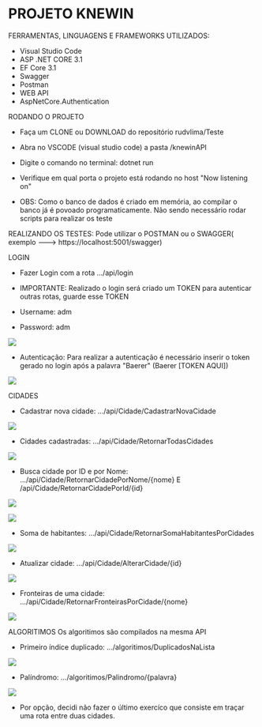 # PROJETO KNEWIN


FERRAMENTAS, LINGUAGENS E FRAMEWORKS UTILIZADOS:
- Visual Studio Code
- ASP .NET CORE 3.1
- EF Core 3.1 
- Swagger
- Postman
- WEB API
- AspNetCore.Authentication


RODANDO O PROJETO
- Faça um CLONE ou DOWNLOAD do repositório rudvlima/Teste
- Abra no VSCODE (visual studio code) a pasta /knewinAPI 
- Digite o comando no terminal: dotnet run
- Verifique em qual porta o projeto está rodando no host "Now listening on"

- OBS: Como o banco de dados é criado em memória, ao compilar o banco já é povoado programaticamente. Não sendo necessário rodar scripts para realizar os teste


REALIZANDO OS TESTES:
Pode utilizar o POSTMAN ou o SWAGGER( exemplo ---> https://localhost:5001/swagger)


LOGIN
- Fazer Login com a rota .../api/login
- IMPORTANTE: Realizado o login será criado um TOKEN para autenticar outras rotas, guarde esse TOKEN

- Username: adm
- Password: adm

<img src="/img/login.gif"></img>


- Autenticação:
Para realizar a autenticação é necessário inserir o token gerado no login após a palavra "Baerer" (Baerer [TOKEN AQUI])

<img src="/img/autorização.gif"></img>

CIDADES

- Cadastrar nova cidade: .../api/Cidade/CadastrarNovaCidade

<img src="/img/novaCidade.gif"></img>

- Cidades cadastradas: .../api/Cidade/RetornarTodasCidades

<img src="/img/todasCidades.gif"></img>

- Busca cidade por ID e por Nome: .../api/Cidade/RetornarCidadePorNome/{nome} E /api/Cidade/RetornarCidadePorId/{id}

<img src="/img/buscaCidadeID.gif"></img>

<img src="/img/buscaCidadeNome.gif"></img>

- Soma de habitantes: .../api/Cidade/RetornarSomaHabitantesPorCidades

<img src="/img/habitantes.gif"></img>

- Atualizar cidade: .../api/Cidade/AlterarCidade/{id}

<img src="/img/alterarCidade.gif"></img>

- Fronteiras de uma cidade: .../api/Cidade/RetornarFronteirasPorCidade/{nome}

<img src="/img/fronteiras.gif"></img>

ALGORITIMOS
Os algoritimos são compilados na mesma API

- Primeiro índice duplicado: .../algoritimos/DuplicadosNaLista

<img src="/img/duplicados.gif"></img>

- Palíndromo: .../algoritimos/Palindromo/{palavra}

<img src="/img/palindromo.gif"></img>


- Por opção, decidi não fazer o último exercíco que consiste em traçar uma rota entre duas cidades.